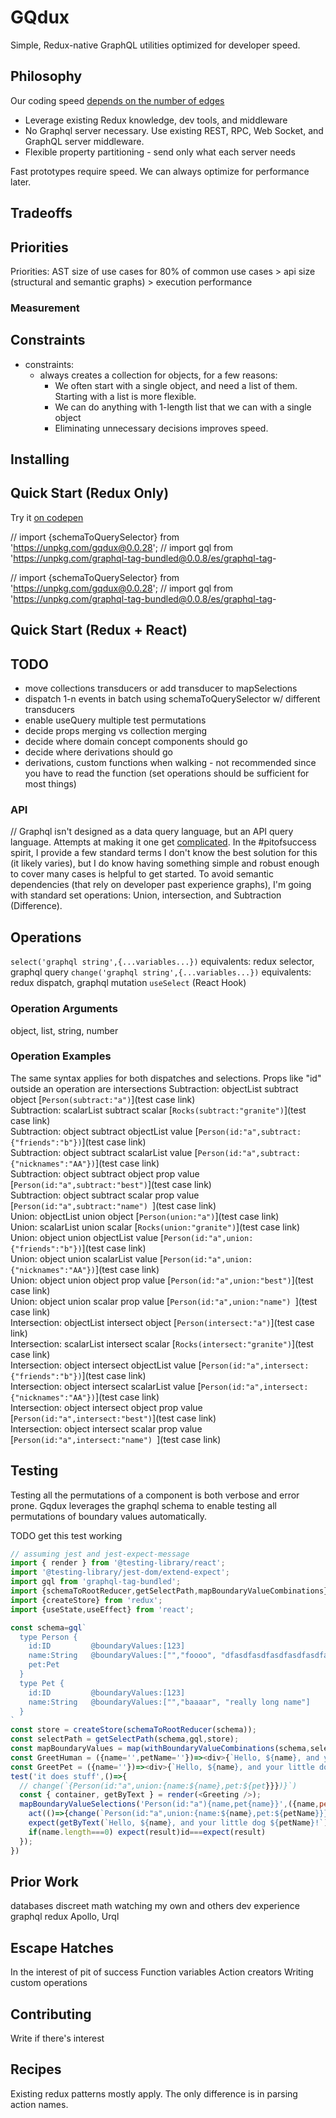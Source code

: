 # GQdux

Simple, Redux-native GraphQL utilities optimized for developer speed.

## Philosophy

Our coding speed [depends on the number of edges]()

- Leverage existing Redux knowledge, dev tools, and middleware  
- No Graphql server necessary. Use existing REST, RPC, Web Socket, and GraphQL server middleware.
- Flexible property partitioning - send only what each server needs

Fast prototypes require speed.  We can always optimize for performance later.

## Tradeoffs

## Priorities
Priorities:
AST size of use cases for 80% of common use cases
\> api size (structural and semantic graphs)
\> execution performance

### Measurement

## Constraints

- constraints:
  - always creates a collection for objects, for a few reasons:
    - We often start with a single object, and need a list of them. Starting with a list is more flexible.
    - We can do anything with 1-length list that we can with a single object
    - Eliminating unnecessary decisions improves speed.

## Installing

## Quick Start (Redux Only)

Try it [on codepen](link)

// import {schemaToQuerySelector} from 'https://unpkg.com/gqdux@0.0.28';
// import gql from '<https://unpkg.com/graphql-tag-bundled@0.0.8/es/graphql-tag>-

// import {schemaToQuerySelector} from 'https://unpkg.com/gqdux@0.0.28';
// import gql from '<https://unpkg.com/graphql-tag-bundled@0.0.8/es/graphql-tag>-

## Quick Start (Redux + React)

## TODO

- move collections transducers or add transducer to mapSelections
- dispatch 1-n events in batch using schemaToQuerySelector w/ different transducers
- enable useQuery multiple test permutations
- decide props merging vs collection merging
- decide where domain concept components should go
- decide where derivations should go
- derivations, custom functions when walking - not recommended since you have to read the function (set operations should be sufficient for most things)

### API

// Graphql isn't designed as a data query language, but an API query language.  Attempts at making it one get [complicated](https://hasura.io/docs/1.0/graphql/manual/queries/query-filters.html#fetch-if-the-single-nested-object-defined-via-an-object-relationship-satisfies-a-condition).
In the #pitofsuccess spirit, I provide a few standard terms
I don't know the best solution for this (it likely varies), but I do know having something simple and robust enough to cover many cases is helpful to get started.  To avoid semantic dependencies (that rely on developer past experience graphs), I'm going with standard set operations: Union, intersection, and Subtraction (Difference).

## Operations

`select('graphql string',{...variables...})` equivalents: redux selector, graphql query 
`change('graphql string',{...variables...})` equivalents: redux dispatch, graphql mutation
`useSelect` (React Hook)

### Operation Arguments  

<!-- Mimic lodash filter/omit https://lodash.com/docs/4.17.15#filter for MVP, via transducers -->
object, list, string, number

### Operation Examples

The same syntax applies for both dispatches and selections.  Props like "id" outside an operation are intersections
Subtraction:  objectList subtract object           [`Person(subtract:"a")`](test case link)  
Subtraction:  scalarList subtract scalar           [`Rocks(subtract:"granite")`](test case link)  
Subtraction:  object subtract objectList value     [`Person(id:"a",subtract:{"friends":"b"})`](test case link)  
Subtraction:  object subtract scalarList value     [`Person(id:"a",subtract:{"nicknames":"AA"})`](test case link)  
Subtraction:  object subtract object prop value    [`Person(id:"a",subtract:"best")`](test case link)  
Subtraction:  object subtract scalar prop value    [`Person(id:"a",subtract:"name") `](test case link)  
Union:        objectList union object              [`Person(union:"a")`](test case link)  
Union:        scalarList union scalar              [`Rocks(union:"granite")`](test case link)  
Union:        object union objectList value        [`Person(id:"a",union:{"friends":"b"})`](test case link)  
Union:        object union scalarList value        [`Person(id:"a",union:{"nicknames":"AA"})`](test case link)  
Union:        object union object prop value       [`Person(id:"a",union:"best")`](test case link)  
Union:        object union scalar prop value       [`Person(id:"a",union:"name") `](test case link)  
Intersection: objectList intersect object          [`Person(intersect:"a")`](test case link)  
Intersection: scalarList intersect scalar          [`Rocks(intersect:"granite")`](test case link)  
Intersection: object intersect objectList value    [`Person(id:"a",intersect:{"friends":"b"})`](test case link)  
Intersection: object intersect scalarList value    [`Person(id:"a",intersect:{"nicknames":"AA"})`](test case link)  
Intersection: object intersect object prop value   [`Person(id:"a",intersect:"best")`](test case link)  
Intersection: object intersect scalar prop value   [`Person(id:"a",intersect:"name") `](test case link)  

## Testing
Testing all the permutations of a component is both verbose and error prone.
Gqdux leverages the graphql schema to enable testing all permutations of boundary values automatically.

TODO get this test working
```js
// assuming jest and jest-expect-message
import { render } from '@testing-library/react';
import '@testing-library/jest-dom/extend-expect';
import gql from 'graphql-tag-bundled';
import {schemaToRootReducer,getSelectPath,mapBoundaryValueCombinations} from 'gqdux';
import {createStore} from 'redux';
import {useState,useEffect} from 'react';

const schema=gql`
  type Person {
    id:ID         @boundaryValues:[123]
    name:String   @boundaryValues:["","foooo", "dfasdfasdfasdfasdfasdfasdfasdfasdfee fwe wej we rwer e rejrq wejr The Third"]
    pet:Pet
  }
  type Pet {
    id:ID         @boundaryValues:[123]
    name:String   @boundaryValues:["","baaaar", "really long name"]
  }
`
const store = createStore(schemaToRootReducer(schema));
const selectPath = getSelectPath(schema,gql,store);
const mapBoundaryValues = map(withBoundaryValueCombinations(schema,selectPath));
const GreetHuman = ({name='',petName=''})=><div>{`Hello, ${name}, and your little dog ${petName}!`}</div>;
const GreetPet = ({name=''})=><div>{`Hello, ${name}, and your little dog ${petName}!`}</div>;
test('it does stuff',()=>{
  // change(`{Person(id:"a",union:{name:${name},pet:${pet}}})}`)
  const { container, getByText } = render(<Greeting />);
  mapBoundaryValueSelections('Person(id:"a"){name,pet{name}}',({name,pet:petName})=>{
    act(()=>{change(`Person(id:"a",union:{name:${name},pet:${petName}}})}`));
    expect(getByText(`Hello, ${name}, and your little dog ${petName}!`)).toBeInTheDocument()
    if(name.length===0) expect(result)id===expect(result)
  });
})
```

## Prior Work

databases
discreet math
watching my own and others dev experience
graphql
redux
Apollo, Urql

## Escape Hatches

In the interest of pit of success
Function variables
Action creators
Writing custom operations

## Contributing

Write if there's interest

## Recipes

Existing redux patterns mostly apply.  The only difference is in parsing action names.  